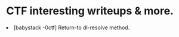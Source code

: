 <h1>CTF interesting writeups  & more. </h1>


<a hfref="return-to-dl.md"><li>[babystack -0ctf] Return-to dl-resolve method. </li></a>


